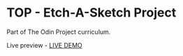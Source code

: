 # TOP - Etch-A-Sketch Project
Part of The Odin Project curriculum.

Live preview - [LIVE DEMO](https://kenzovh.github.io/TOP-Etch-A-Sketch/)
